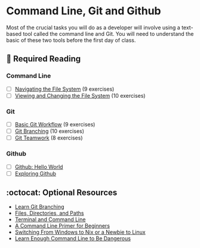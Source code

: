 # Command Line, Git and Github 

Most of the crucial tasks you will do as a developer will involve using a text-based tool called the command line and Git. You will need to understand the basic of these two tools before the first day of class.

## :closed_book:  **Required Reading**

### Command Line

- [ ] [Navigating the File System](https://www.codecademy.com/courses/learn-the-command-line/lessons/navigation) (9 exercises)
- [ ] [Viewing and Changing the File System](https://www.codecademy.com/courses/learn-the-command-line/lessons/command-line-manipulation) (10 exercises)

### Git

- [ ] [Basic Git Workflow](https://www.codecademy.com/courses/learn-git/lessons/git-workflow) (9 exercises)
- [ ] [Git Branching](https://www.codecademy.com/courses/learn-git/lessons/git-branching) (10 exercises)
- [ ] [Git Teamwork](https://www.codecademy.com/courses/learn-git/lessons/git-teamwork) (8 exercises)

### Github

- [ ] [Github: Hello World](https://guides.github.com/activities/hello-world)
- [ ] [Exploring Github](http://mod0.turing.io/session4/#github)

## :octocat:  **Optional Resources**

* [Learn Git Branching](https://learngitbranching.js.org)
* [Files, Directories, and Paths](http://mod0.turing.io/session3/#filesdirectories)
* [Terminal and Command Line](http://mod0.turing.io/session3/#terminalcommandline)
* [A Command Line Primer for Beginners](https://lifehacker.com/a-command-line-primer-for-beginners-5633909)
* [Switching From Windows to Nix or a Newbie to Linux](https://www.tecmint.com/useful-linux-commands-for-newbies/)
* [Learn Enough Command Line to Be Dangerous](https://www.learnenough.com/command-line-tutorial/basics)